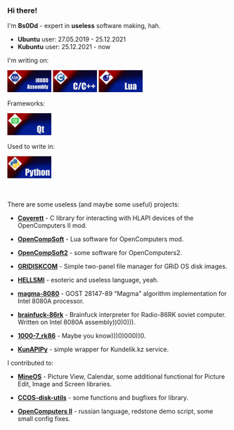 ### Hi there! 

I'm **Bs0Dd** - expert in **useless** software making, hah.

* **Ubuntu** user: 27.05.2019 - 25.12.2021
* **Kubuntu** user: 25.12.2021 - now

I'm writing on:
<p align="left">
  <img src="https://raw.githubusercontent.com/Bs0Dd/Bs0Dd/main/badges/asm.png" alt="i8080 Assembly" width="100" height="50">
  <img src="https://raw.githubusercontent.com/Bs0Dd/Bs0Dd/main/badges/ccpp.png" alt="C/C++" width="100" height="50">
  <img src="https://raw.githubusercontent.com/Bs0Dd/Bs0Dd/main/badges/lua.png" alt="Lua" width="100" height="50">
</p>

Frameworks:
<p align="left">
  <img src="https://raw.githubusercontent.com/Bs0Dd/Bs0Dd/main/badges/qt.png" alt="Qt" width="100" height="50">
</p>

Used to write in:
<p align="left">
  <img src="https://raw.githubusercontent.com/Bs0Dd/Bs0Dd/main/badges/python.png" alt="Python" width="100" height="50">
</p>

<br><br>
There are some useless (and maybe some useful) projects:

* [**Coverett**](https://github.com/Bs0Dd/Coverett) - C library for interacting with HLAPI devices of the OpenComputers II mod.

* [**OpenCompSoft**](https://github.com/Bs0Dd/OpenCompSoft) - Lua software for OpenComputers mod.

* [**OpenCompSoft2**](https://github.com/Bs0Dd/OpenCompSoft2) - some software for OpenComputers2.

* [**GRIDISKCOM**](https://github.com/Bs0Dd/GRiDISKCOM) - Simple two-panel file manager for GRiD OS disk images.

* [**HELLSMI**](https://github.com/Bs0Dd/HELLSMI) - esoteric and useless language, yeah.

* [**magma-8080**](https://github.com/Bs0Dd/magma-8080) - GOST 28147-89 "Magma" algorithm implementation for Intel 8080A processor.

* [**brainfuck-86rk**](https://github.com/Bs0Dd/brainfuck-86rk) - Brainfuck interpreter for Radio-86RK soviet computer. Written on Intel 8080A assembly))0)0))).

* [**1000-7_rk86**](https://github.com/Bs0Dd/1000-7_rk86) - Maybe you know)))0)000))0.

* [**KunAPIPy**](https://github.com/Bs0Dd/KunAPIPy) - simple wrapper for Kundelik.kz service.


I contributed to:

* [**MineOS**](https://github.com/IgorTimofeev/MineOS) - Picture View, Calendar, some additional functional for Picture Edit, Image and Screen libraries.

* [**CCOS-disk-utils**](https://github.com/BOOtak/CCOS-disk-utils) - some functions and bugfixes for library.

* [**OpenComputers II**](https://github.com/fnuecke/oc2) - russian language, redstone demo script, some small config fixes.
